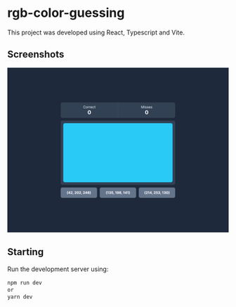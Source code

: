 # rgb-color-guessing

This project was developed using React, Typescript and Vite.

## Screenshots

![Layout screenshot](/screenshots/screenshot_1.png)

## Starting

Run the development server using:

```
npm run dev
or
yarn dev
```
